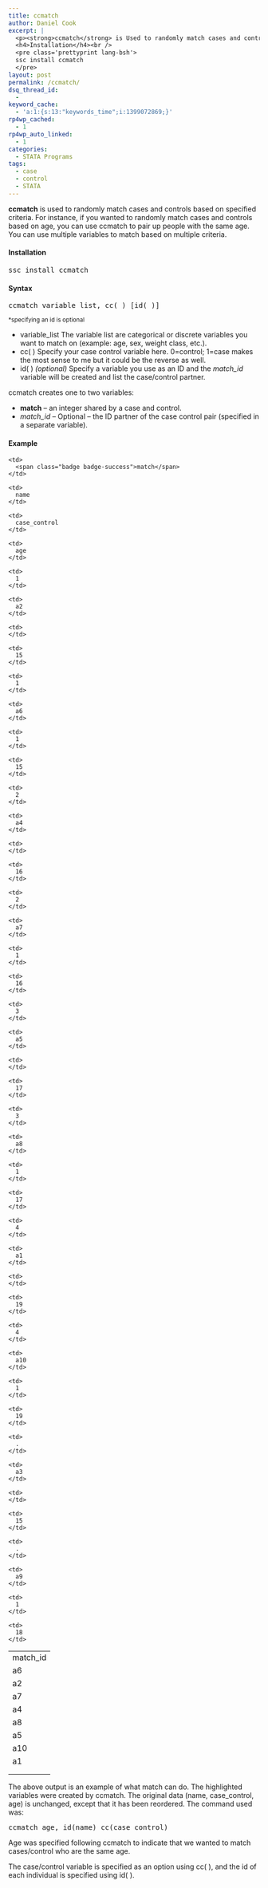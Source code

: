 ```yaml
---
title: ccmatch
author: Daniel Cook
excerpt: |
  <p><strong>ccmatch</strong> is Used to randomly match cases and controls based on specified criteria. For instance, if you wanted to randomly match cases and controls based on age, you can use ccmatch to specify age as a criterion on which to match cases and controls and it will match randomly by age. You can use multiple variables to match based on multiple criteria.</p>
  <h4>Installation</h4><br />
  <pre class='prettyprint lang-bsh'>
  ssc install ccmatch
  </pre>
layout: post
permalink: /ccmatch/
dsq_thread_id:
  - 
keyword_cache:
  - 'a:1:{s:13:"keywords_time";i:1399072869;}'
rp4wp_cached:
  - 1
rp4wp_auto_linked:
  - 1
categories:
  - STATA Programs
tags:
  - case
  - control
  - STATA
---
```

**ccmatch** is used to randomly match cases and controls based on specified criteria. For instance, if you wanted to randomly match cases and controls based on age, you can use ccmatch to pair up people with the same age. You can use multiple variables to match based on multiple criteria.

#### Installation

<pre class='prettyprint lang-bsh'>ssc install ccmatch
</pre>

<!--more-->

#### Syntax

<pre class='prettyprint lang-bsh'>ccmatch variable_list, cc( ) [id( )]
</pre>

<small>*specifying an id is optional</small>

  * <span class="label label-primary">variable_list</span> The variable list are categorical or discrete variables you want to match on (example: age, sex, weight class, etc.).
  * <span class="label label-primary">cc( )</span> Specify your case control variable here. 0=control; 1=case makes the most sense to me but it could be the reverse as well.
  * <span class="label label-info">id( )</span> *(optional)* Specify a variable you use as an ID and the *match_id* variable will be created and list the case/control partner.

ccmatch creates one to two variables:

  * **match** &#8211; an integer shared by a case and control. 
  * *match_id* &#8211; Optional &#8211; the ID partner of the case control pair (specified in a separate variable).

#### Example

<table class='table table-condensed table-striped table-hover'>
  <tr>
    <td>
      <span class="badge badge-success">match_id</span>
    </td>
    
    <td>
      <span class="badge badge-success">match</span>
    </td>
    
    <td>
      name
    </td>
    
    <td>
      case_control
    </td>
    
    <td>
      age
    </td>
  </tr>
  
  <tr>
    <td>
      a6
    </td>
    
    <td>
      1
    </td>
    
    <td>
      a2
    </td>
    
    <td>
    </td>
    
    <td>
      15
    </td>
  </tr>
  
  <tr>
    <td>
      a2
    </td>
    
    <td>
      1
    </td>
    
    <td>
      a6
    </td>
    
    <td>
      1
    </td>
    
    <td>
      15
    </td>
  </tr>
  
  <tr>
    <td>
      a7
    </td>
    
    <td>
      2
    </td>
    
    <td>
      a4
    </td>
    
    <td>
    </td>
    
    <td>
      16
    </td>
  </tr>
  
  <tr>
    <td>
      a4
    </td>
    
    <td>
      2
    </td>
    
    <td>
      a7
    </td>
    
    <td>
      1
    </td>
    
    <td>
      16
    </td>
  </tr>
  
  <tr>
    <td>
      a8
    </td>
    
    <td>
      3
    </td>
    
    <td>
      a5
    </td>
    
    <td>
    </td>
    
    <td>
      17
    </td>
  </tr>
  
  <tr>
    <td>
      a5
    </td>
    
    <td>
      3
    </td>
    
    <td>
      a8
    </td>
    
    <td>
      1
    </td>
    
    <td>
      17
    </td>
  </tr>
  
  <tr>
    <td>
      a10
    </td>
    
    <td>
      4
    </td>
    
    <td>
      a1
    </td>
    
    <td>
    </td>
    
    <td>
      19
    </td>
  </tr>
  
  <tr>
    <td>
      a1
    </td>
    
    <td>
      4
    </td>
    
    <td>
      a10
    </td>
    
    <td>
      1
    </td>
    
    <td>
      19
    </td>
  </tr>
  
  <tr>
    <td>
    </td>
    
    <td>
      .
    </td>
    
    <td>
      a3
    </td>
    
    <td>
    </td>
    
    <td>
      15
    </td>
  </tr>
  
  <tr>
    <td>
    </td>
    
    <td>
      .
    </td>
    
    <td>
      a9
    </td>
    
    <td>
      1
    </td>
    
    <td>
      18
    </td>
  </tr>
</table>
        
The above output is an example of what match can do. The <span class="badge badge-success">highlighted</span> variables were created by ccmatch. The original data (name, case_control, age) is unchanged, except that it has been reordered. The command used was:

<pre class='prettyprint lang-bsh'>ccmatch age, id(name) cc(case_control)
</pre>
        
Age was specified following ccmatch to indicate that we wanted to match cases/control who are the same age.

The case/control variable is specified as an option using cc( ), and the id of each individual is specified using id( ).